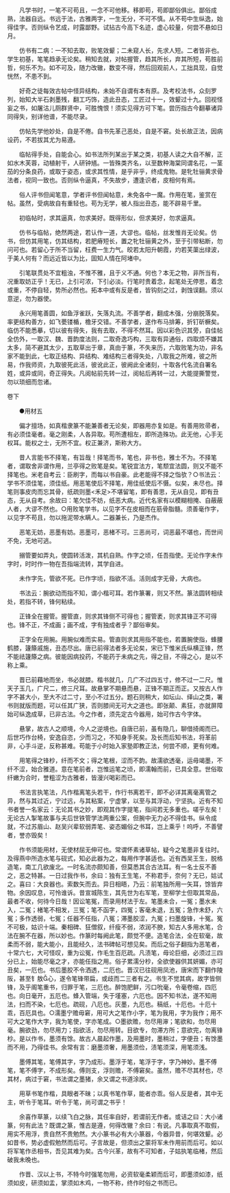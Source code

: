 <!-- { "loadSidebar": true } -->
　　凡学书时，一笔不可苟且，一念不可他移。移即苟，苟即鄙俗俱出。鄙俗成熟，法器自远。书远于法，古雅两字，一生无分，不可不慎。从不苟中生纵逸，始得佳字。否则纵令艺成，时露鄙野。试拈古今高下名迹，虚心较量，何尝不悬如日月。 

　　仿书有二病：一不知去取，败笔效颦；二未窥人长，先求人短。二者皆非也。学生初基，笔笔趋承无论矣。稍知去就，对帖握管，趋其所长，弃其所短，苟胜前哲，何乐不为。如不可及，随力改辙，数变不得，然后回观前人，工拙具现，自觉恍然，不患不到。 

　　好奇之徒每效古帖中怪异结构，未始不自谓有本有原。及考校法书，众刻罗列，始知大半石剥墨残，翻工巧饰，造此丑态，工匠过十一，效颦过十九。回视怪妄之书，如屠沽儿厕群贤中，可胜愧恨！须实见得方可下笔。尝历指古今翻摹诸异同得失，别详他谱，不能尽录。 

　　仿帖先学他妙处，自是不倦。自书先革己恶处，自是不窘。处长故正法，因病设药，不若拔其尤为易遵。 

　　临帖得手处，自能会心。如书法所列某出于某之类，初基人读之大自不解，正如水木芙蓉，动植射干，人研钟馗。一皆殊类齐名，以至数种海棠同谓名花，一茎茄的分条良药，或取于姿态，或求其性情，是乎非乎，终成鬼物。是牝牡骊黄求骨法者，视同一致也。否则纵令逼真，不失故步，遭逢识者，皮相何有焉。 

　　俗人评书但闻笔意，学者评书但闻帖意，未免各中一魔。作用在笔，鉴赏在帖。虽然，受病故自有重轻也。苟为无学，被人指出丑态，能不辟易千里。 

　　初临帖时，求其逼真，勿求美好。既得形似，但求美好，勿求逼真。 

　　仿书与临帖，绝然两途，若认作一道，大谬也。临帖，丝发惟肖无论矣。仿书，但仿其用笔，仿其结构，若肥瘠短长，置之牝牡骊黄之外，至于引带粘断，勿问可也。若留心于所不当留，枉费一生力气。皎若太阳升朝霞，灼若芙蕖出绿波，于美人何有？而远近皆以为比，固知人情在阿堵中。 

　　引笔联贯处不宜粗浊，不惟不雅，且于义不通。何也？本无之物，非所当有，况重取妨正乎！无已，上引可浓，下引必淡。行笔时贵着念，起笔处无停思，着念或重，不停自轻，势所必然也。拓本中或有反是者，皆钩刻之过，剥蚀误翻。须以意逆，勿为器使。 

　　永兴用笔善圆，如鱼浮雀跃，矢落丸流。不善学者，翻成木强，分崩脱落矣。率更结构善方，如飞甍镂楯，檐牙交错。不善学者，遂作布马排筹，折钉斫橛矣。临仿不能悉摹，切以彼有得失，我有去取，不得不然耳。因以彩色识其旁，自佳帖全仿外，一取汉、魏、晋韵度法则，二取奇逸巧构，三取有异通俗，四取烦不嫌其太多，简不避其太少，五取草出于章，真由于篆，不失来历，六取败笔为功，非名家不能到此，七取正结构、异结构、难结构三者得失处，八取我之所难，彼之所易，作我师资，九取彼死此活，彼讹此正，彼阙此全诸刻，十取各代名流自署名姓，或异或同，奇正得失。凡阅帖前先转一过，阅帖后再转一过，大能提撕警觉，勿以琐细而忽诸。  

卷下

　　●用材五 

　　偏才擅场，如真楷隶篆不能兼善者无论矣，即器用亦复如是。有善用败帚者，有必须佳毫者。毫之刚柔，人各异取。苟所遭相左，即所造殊功。此无他，心手无权耳。能权之士，无所不宜。权正兼济，斯称大方。 

　　昔人言能书不择笔，有旨哉！择笔而书，笔也，非书也，雅士不为。不择笔者，谓取舍非谓作用，兰亭得之败笔是矣。笔锐宜法方，笔颓宜法圆，则又不能不择笔也。米老自考云：臣刷字，而每以书自豪。此老能得不择之恉欤？○书法云：学书不须佳笔，须佳纸。用恶笔使后不择笔，用佳纸使后不慑。似矣，未尽也。择笔则事皮肉而忘其骨，纸疏则墨<禾足>不堪留笔，即有善思，无从自见，即有丑态，无从自考。余故曰：笔欠佳不妨，纸恶大病。近代名家有以模糊相掩、自蔽蔽人者，大谬不然也。○用败笔学书，以见字不在皮相而在筋骨脂髓。须善毫作字，以见字不苟且，勿以拖泥带水瞒人。二器兼长，乃是杰作。 

　　恶笔无妨，恶墨有妨。恶墨可，恶楮不可。三恶尚可，词恶最不堪也，而世间不免，无地可逃。 

　　搦管要如弄丸，使圆转活泼，其机自熟。作字之顷，任吾指使。无论作字未作字时，时时作一物在吾指端流转，其学自进。 

　　未作字先，管欲不死。已作字顷，指欲不活。活则成字无骨，大病也。 

　　书法云：腕欲动而指不知，谓小楷可耳。若作篆署，则又不然。篆法圆转相续处，若指不转，锋何粘续。 

　　正锋全在握管。握管直，则求其锋侧不可得也；握管袤，则求其锋正不可得也。锋不正，不成画；画不成，字有独成者乎？鄙俗审矣。 

　　正字全在用腕。用腕似难而实易。管直则求其用指不能也，若置腕使指，蜂腰鹤膝，籧篨戚施，丑态尽出。唐已前得法者多无论矣，宋已下惟米氏纵横正锋，然不能祛籧篨之病。彼能因病投药，不能药于未病之先，得之目，不得之心，是以不称上乘。 

　　晋已前藉地而坐，书必就膝。楷书就几，几广不过四五寸，修不过一二尺。惟天子玉几，广尺二，修三尺耳。故悬掌不期悬而悬，正锋不期正而正。又按古人作字不甚大小，至大不过二寸，至小不过五分。题石则稍大，如坛山、绎山之类，署书则就版而题，可以任其广狭，否则膝间无可大之道也。即张颠、素狂，亦就屏障始可纵逸成草，已非古法。今之作者，须先定古今器用，始可作古今字体。 

　　悬掌，故古人之顺境，今人之逆境也。自唐已前，虽有隐几，聊借掎阁而已。后世巧作台椅，安逸自恣，少而习之，不知身手死矣。及长而后知书法，将革前非，心手斗逆，反称甚难。苟能于小时始入家塾即教正法，何尝不顺，更有何难。 

　　用笔得之锋杪，纤而不文；得之笔根，涩而不韵。故濡欲透毫，运毋竭墨，不纤不涩，始合雅道。意在笔前者，岂惟运笔之顷，即濡翰而前，已具全意。世俗取纤嫩为合时，誉粗涩为古雅者，皆漫兴喝彩而已。 

　　书法言执笔法，凡作楷离笔头若干，作行书离若干，即不必详其离毫离管之异，然与其过近，宁过远，与其粘案，宁虚掌，以至与其浮动，宁坚执。近有不知书者誉一名家云：无论其书之妙，即观其作字提笔，指间若无多重也。嗟乎左矣！无论古人掣笔故事与夫后世铁管学法两重公案，但腕中无力必不得佳书。纵令成就，不过苏眉山、赵吴兴辈软弱弄笔、姿态媚俗之书耳，岂上乘乎！呜呼，不善譬者，誉亦毁矣！ 

　　作书须能用材，无使材屈无伸可也。常谓怀素诸草帖，疑今之笔墨非复往时。及得燕中所造水笔与砚式，知必此器为之，每用作字甚适也。近有西吴王生，脱格造笔，南工几欲废北。一时名流亦颇知善，但莫悉其合古法耳。有一名士反不善之，恶之特甚。一日过我作书，余曰：独有王生笔，不称君手，奈何？无已，姑试之。喜曰：大良器也。索数矢而去。异日相晤，乃云：前笔独所用一矢耳，馀皆弃物。余因叹息，可怜谁诉。昔宣城陈生，其先世为右军笔，至柳学士但取其常品，最者不收，何待今日哉！因讼笔冤，而录用材法于左。笔墨未合，一冤；墨水未入，二冤；楮笔不相发，三冤；笔不函字，四冤；客毫未退，五冤；急作未舒，六冤；多作透弱，七冤；任器不任指，八冤；滞墨胶涩，九冤；扫墨旋锋，十冤。冤不可极，姑识十端。秦相碑、狂僧叙，纤瘦不弱，浓润不腴，知古人多用水笔，合法在腕不在器，所以妙也。作篆时每阙此笔，颇觉不便。造笔合法，全在软毫，故柔而不弱，能大能小，且能经久，法书碑帖可想见矣。而后之俗子翻指为恶笔者，十常六七，大可怪叹，重为讼冤，作毛生百厄疏。凡渍笔，毋论巨细，必须过三四分已上，始能尽毫之才，亦能任指之用。俗子累濡分杪，全欲使器供其妍媚，亦可丑矣，一厄也。书后墨胶不令洒透，二厄也。晋汉已往砚用凤池，唐宋而下翻作陵阪，甚至钅敖心，遂令笔锋带扁，或歧而二三者有之。书生不觉其病，故字皆侧锋，及乎阁笔重书，归罪于笔，三厄也。醉饱肥鲜，污口吮毫，令毫卷缩，四厄也。向日毫开，五厄也。蜂入管端，失于墐塞，六厄也。因不知书法，遂不知用法，扫而不染，七厄也。疏砚，八厄也。灰墨，九厄也。稿纸，十厄也。十厄十乖，百厄具也。○濡墨宁赡毋窘，用可大之笔作小字，笔为我用，字为我作；用不可大之笔作大字，我为笔使，字亦笔成。○墨欲赡，勿尽用渖；笔欲和，勿尽用毫。腕欲劲，勿尽用力；指欲活，勿尽用转。目欲专，勿滞方所；意欲完，勿离锋杪。是以作书，墨须有馀。故古人晨起作墨，及用墨时，墨稍过，字便丑；有馀墨而不用，乃得佳书。余常有言：磨墨须奢，用墨须俭，渍笔须深，用笔须浅。 

　　墨傅其笔，笔傅其字，字乃成形。墨浮于笔，笔浮于字，字乃神妙。墨不傅笔，笔不傅字，不成形矣。傅则支，浮则赡，不傅窘矣。虽然，赡不尽其材也，尽其材，病过于窘，书法谓之墨猪，余又谓之书道涂炭。 

　　用草书笔作楷，具眼者不昧；以真书笔作草，能者亦乖。俗人反是者，其中无主，听令于笔耳。听令于笔，尚可谓之书乎！ 

　　余喜作草篆，以续飞白之脉，其任率自好，若谓前无作者。或诘之曰：大小诸篆，何有此法？既谓之篆，惟古是遵，何得改辙？余曰：有说。凡事取真不取假，用实不用浮，贵自然不贵勉然。大小篆书必有大小篆器，今器异昔，何堪效颦。必如昔书，势必虚假勉然而后可。子言故是，但须出之蒙将军未作用前而后可。如以将军笔作丞相书，吾见其难为矣。古今兴革，故有不可知者，子姑执笔临楮，然后破我未晚也。 

　　作晋、汉以上书，不特今时强笔勿用，必资软毫柔颖而后可，即墨须如漆，纸须如皮，研须如盂，掌须如木鸡，一物不称，终作时俗之书而已。 

